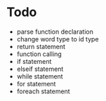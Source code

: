 # Todo
* parse function declaration
* change word type to id type
* return statement
* function calling
* if statement
* elseif statement
* while statement
* for statement
* foreach statement